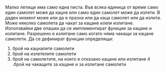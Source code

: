 Малко летище има само една писта. Във всяка единица от време само един самолет може да кацне или само един самолет може да излети.
В даден момент може или да е празна или да каца самолет или да излита. Може няколко самолета да чакат за кацане и/или излитане.
Използвайки две опашки да се имплементират функции за кацане и излитане. Разрешено е излитане само когато няма чакащи за кацане самолети.
Да се дефинират функции определящи:
1. брой на кацналите самолети
2. брой на излетелите самолети
3. брой на самолетите, на които е отказано кацане или излитане
4 .брой на чакащите за кацане и за излитане самолети
